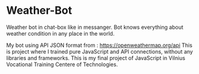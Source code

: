 # Weather-Bot
Weather bot in chat-box like in messanger. Bot knows everything about weather condition in any place in the world.

My bot using API JSON format from : https://openweathermap.org/api
This is project where I trained pure JavaScript and API connections, without any libraries and frameworks.
This is my final project of JavaScript in Vilnius Vocational Training Centere of Technologies.
